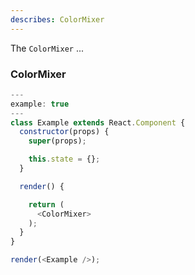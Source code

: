 ```yaml
---
describes: ColorMixer
---
```


The `ColorMixer` ...

### ColorMixer

```js
---
example: true
---
class Example extends React.Component {
  constructor(props) {
    super(props);

    this.state = {};
  }

  render() {

    return (
      <ColorMixer>
    );
  }
}

render(<Example />);


```
